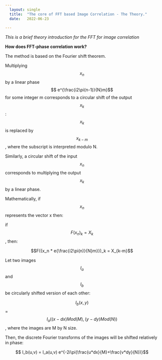 ```yaml
---
  layout: single
  title:  "The core of FFT based Image Correlation - The Theory."
  date:   2022-06-23
   
--- 
```


*This is a brief theory introduction for the FFT for image correlation*

**How does FFT-phase correlation work?**

The method is based on the Fourier shift theorem.

Multiplying $$ x_n $$ by a linear phase $$ e^{\frac{i2\pi(n-1)}{N}m}$$ for some integer m corresponds to a circular shift of the output $$x_k$$ : $$x_k$$ is replaced by $$x_{k-m}$$, where the subscript is interpreted modulo N.

Similarly, a circular shift of the input $$x_n$$ corresponds to multiplying the output $$x_k$$ by a linear phase.

Mathematically, if $${x_n}$$ represents the vector x then:

if $$F({x_n})_k = X_k$$, then:

$$F({x_n * e{\frac{i2\pi(n)}{N}m}})_k = X_{k-m}$$  

Let two images $$I_a$$ and $$ I_b $$ be circularly shifted version of each other:

$$I_b(x,y)$$ = $$I_a((x-dx)Mod(M), (y-dy)Mod(N))$$, 
where the images are M by N size.

Then, the discrete Fourier transforms of the images will be shifted relatively in phase:

$$ I_b(u,v) = I_a(u,v) e^{-2i\pi(\frac{u*dx}{M}+\frac{v*dy}{N})}$$
